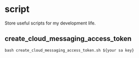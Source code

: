# script
Store useful scripts for my development life.

## create_cloud_messaging_access_token
```
bash create_cloud_messaging_access_token.sh ${your sa key}
```
